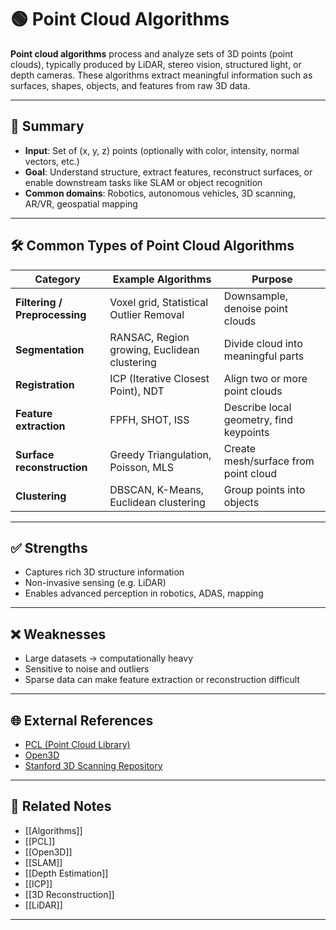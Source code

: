 # 🟢 Point Cloud Algorithms

**Point cloud algorithms** process and analyze sets of 3D points (point clouds), typically produced by LiDAR, stereo vision, structured light, or depth cameras. These algorithms extract meaningful information such as surfaces, shapes, objects, and features from raw 3D data.

---

## 🧠 Summary

- **Input**: Set of (x, y, z) points (optionally with color, intensity, normal vectors, etc.)
- **Goal**: Understand structure, extract features, reconstruct surfaces, or enable downstream tasks like SLAM or object recognition
- **Common domains**: Robotics, autonomous vehicles, 3D scanning, AR/VR, geospatial mapping

---

## 🛠️ Common Types of Point Cloud Algorithms

| Category                   | Example Algorithms                   | Purpose                                       |
|----------------------------|---------------------------------------|-----------------------------------------------|
| **Filtering / Preprocessing** | Voxel grid, Statistical Outlier Removal | Downsample, denoise point clouds             |
| **Segmentation**            | RANSAC, Region growing, Euclidean clustering | Divide cloud into meaningful parts           |
| **Registration**            | ICP (Iterative Closest Point), NDT    | Align two or more point clouds                |
| **Feature extraction**       | FPFH, SHOT, ISS                      | Describe local geometry, find keypoints       |
| **Surface reconstruction**   | Greedy Triangulation, Poisson, MLS   | Create mesh/surface from point cloud          |
| **Clustering**              | DBSCAN, K-Means, Euclidean clustering | Group points into objects                     |

---

## ✅ Strengths

- Captures rich 3D structure information
- Non-invasive sensing (e.g. LiDAR)
- Enables advanced perception in robotics, ADAS, mapping

---

## ❌ Weaknesses

- Large datasets → computationally heavy
- Sensitive to noise and outliers
- Sparse data can make feature extraction or reconstruction difficult

---

## 🌐 External References

- [PCL (Point Cloud Library)](https://pointclouds.org/)
- [Open3D](http://www.open3d.org/)
- [Stanford 3D Scanning Repository](http://graphics.stanford.edu/data/3Dscanrep/)

---

## 🔗 Related Notes

- [[Algorithms]]
- [[PCL]]
- [[Open3D]]
- [[SLAM]]
- [[Depth Estimation]]
- [[ICP]]
- [[3D Reconstruction]]
- [[LiDAR]]

---
